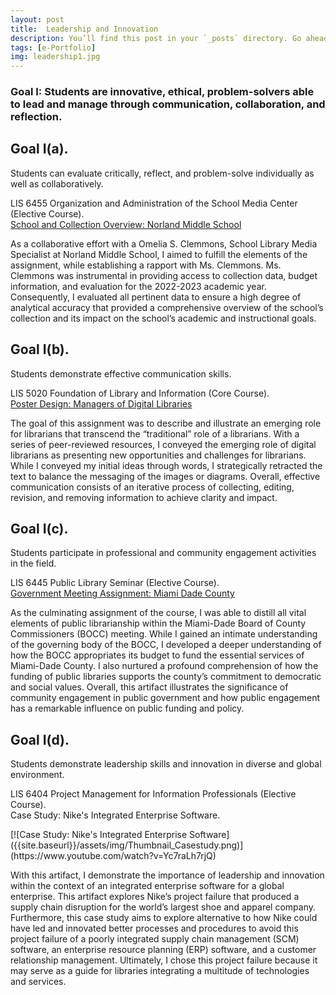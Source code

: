 ```yaml
---
layout: post
title:  Leadership and Innovation
description: You’ll find this post in your `_posts` directory. Go ahead and edit it and re-build the site to see your changes. # Add post description (optional)
tags: [e-Portfolio]
img: leadership1.jpg
---
```

### Goal I: Students are innovative, ethical, problem-solvers able to lead and manage through communication, collaboration, and reflection.

## Goal I(a).
Students can evaluate critically, reflect, and problem-solve individually as well as collaboratively.

<p>LIS 6455 Organization and Administration of the School Media Center (Elective Course).<br /><a href="https://eoroyal26.github.io/assets/pdf/School-Collection-Overview_NMS3.pdf">School and Collection Overview: Norland Middle School</a></p>

As a collaborative effort with a Omelia S. Clemmons, School Library Media Specialist at Norland Middle School, I aimed to fulfill the elements of the assignment, while establishing a rapport with Ms. Clemmons. Ms. Clemmons was instrumental in providing access to collection data, budget information, and evaluation for the 2022-2023 academic year. Consequently, I evaluated all pertinent data to ensure a high degree of analytical accuracy that provided a comprehensive overview of the school’s collection and its impact on the school’s academic and instructional goals.

## Goal I(b).
Students demonstrate effective communication skills.

<p>LIS 5020 Foundation of Library and Information (Core Course).<br/><a href="https://eoroyal26.github.io/assets/pdf/Poster_Managers-of-Digital-Libraries2.pdf">Poster Design: Managers of Digital Libraries</a></p>

The goal of this assignment was to describe and illustrate an emerging role for librarians that transcend the “traditional” role of a librarians. With a series of peer-reviewed resources, I conveyed the emerging role of digital librarians as presenting new opportunities and challenges for librarians. While I conveyed my initial ideas through words, I strategically retracted the text to balance the messaging of the images or diagrams. Overall, effective communication consists of an iterative process of collecting, editing, revision, and removing information to achieve clarity and impact.

## Goal I(c). 
Students participate in professional and community engagement activities in the field.

<p>LIS 6445 Public Library Seminar (Elective Course).<br/><a href="https://eoroyal26.github.io/assets/pdf/Government-Meeting-Report.pdf">Government Meeting Assignment: Miami Dade County</a></p>

As the culminating assignment of the course, I was able to distill all vital elements of public librarianship within the Miami-Dade Board of County Commissioners (BOCC) meeting. While I gained an intimate understanding of the governing body of the BOCC, I developed a deeper understanding of how the BOCC appropriates its budget to fund the essential services of Miami-Dade County. I also nurtured a profound comprehension of how the funding of public libraries supports the county’s commitment to democratic and social values. Overall, this artifact illustrates the significance of community engagement in public government and how public engagement has a remarkable influence on public funding and policy.

## Goal I(d). 
Students demonstrate leadership skills and innovation in diverse and global environment.

<p>LIS 6404 Project Management for Information Professionals (Elective Course).<br/>Case Study: Nike's Integrated Enterprise Software.</p>
[![Case Study: Nike's Integrated Enterprise Software]({{site.baseurl}}/assets/img/Thumbnail_Casestudy.png)](https://www.youtube.com/watch?v=Yc7raLh7rjQ)

With this artifact, I demonstrate the importance of leadership and innovation within the context of an integrated enterprise software for a global enterprise. This artifact explores Nike’s project failure that produced a supply chain disruption for the world’s largest shoe and apparel company. Furthermore, this case study aims to explore alternative to how Nike could have led and innovated better processes and procedures to avoid this project failure of a poorly integrated supply chain management (SCM) software, an enterprise resource planning (ERP) software, and a customer relationship management. Ultimately, I chose this project failure because it may serve as a guide for libraries integrating a multitude of technologies and services.

<!--Check out the [Jekyll docs][jekyll-docs] for more info on how to get the most out of Jekyll. File all bugs/feature requests at [Jekyll’s GitHub repo][jekyll-gh]. If you have questions, you can ask them on [Jekyll Talk][jekyll-talk].-->

[jekyll-docs]: https://jekyllrb.com/docs/home
[jekyll-gh]:   https://github.com/jekyll/jekyll
[jekyll-talk]: https://talk.jekyllrb.com/
